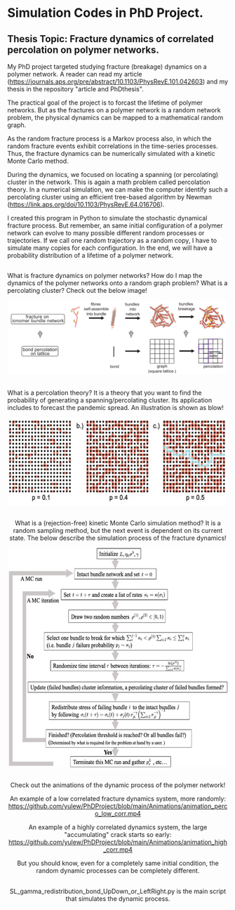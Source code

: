 # Simulation Codes in PhD Project.
## Thesis Topic: Fracture dynamics of correlated percolation on polymer networks.

My PhD project targeted studying fracture (breakage) dynamics on a polymer network. A reader can read my article (https://journals.aps.org/pre/abstract/10.1103/PhysRevE.101.042603) and my thesis in the repository "article and PhDthesis".

The practical goal of the project is to forcast the lifetime of polymer networks. But as the fractures on a polymer network is a random network problem, the physical dynamics can be mapped to a mathematical random graph.


As the random fracture process is a Markov process also, in which the random fracture events exhibit correlations in the time-series processes. Thus, the fracture dynamics can be numerically simulated with a kinetic Monte Carlo method.

During the dynamics, we focused on locating a spanning (or percolating) cluster in the network. This is again a math problem called percolation theory. In a numerical simulation, we can make the computer identify such a percolating cluster using an efficient tree-based algorithm by Newman (https://link.aps.org/doi/10.1103/PhysRevE.64.016706). 

I created this program in Python to simulate the stochastic dynamical fracture process. But remember, an same initial configuration of a polymer network can evolve to many possible different random processes or trajectories. If we call one random trajectory as a random copy, I have to simulate many copies for each configuration. In the end, we will have a probability distribution of a lifetime of a polymer network.

##

What is fracture dynamics on polymer networks? How do I map the dynamics of the polymer networks onto a random graph problem? What is a percolating cluster? Check out the below image!

![image](https://github.com/yulew/PhDProject/blob/main/imgs/Maping.png)

##
What is a percolation theory? It is a theory that you want to find the probability of generating a spanning/percolating cluster. Its application includes to forecast the pandemic spread. An illustration is shown as blow!
<div align=center><img width="550" height="200" src="https://github.com/yulew/PhDProject/blob/main/imgs/percolation.png">


##
What is a (rejection-free) kinetic Monte Carlo simulation method? It is a random sampling method, but the next event is dependent on its current state. The below describe the simulation process of the fracture dynamics!
<div align=center><img width="550" height="500" src="https://github.com/yulew/PhDProject/blob/main/imgs/Monte_Carlo.png">

##
Check out the animations of the dynamic process of the polymer network!

An example of a low correlated fracture dynamics system, more randomly: https://github.com/yulew/PhDProject/blob/main/Animations/animation_perco_low_corr.mp4

An example of a highly correlated dynamics system, the large "accumulating" crack starts so early: 
https://github.com/yulew/PhDProject/blob/main/Animations/animation_high_corr.mp4

But you should know, even for a completely same initial condition, the random dynamic processes can be completely different.


##

SL_gamma_redistribution_bond_UpDown_or_LeftRight.py is the main script that simulates the dynamic process.

